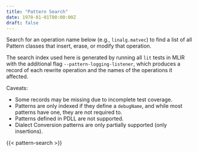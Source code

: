 ```yaml
---
title: "Pattern Search"
date: 1970-01-01T00:00:00Z
draft: false
---
```


Search for an operation name below (e.g., `linalg.matvec`) to find a list of
all Pattern classes that insert, erase, or modify that operation.

The search index used here is generated by running all `lit` tests in MLIR with
the additional flag `--pattern-logging-listener`, which produces a record of
each rewrite operation and the names of the operations it affected.

Caveats:

 - Some records may be missing due to incomplete test coverage.
 - Patterns are only indexed if they define a `debugName`, and while most
   patterns have one, they are not required to.
 - Patterns defined in PDLL are not supported.
 - Dialect Conversion patterns are only partially supported (only insertions).

{{< pattern-search >}}
